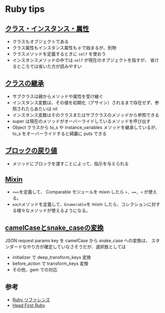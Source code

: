 # Ruby tips

## [クラス・インスタンス・属性](class_instance_attributes.ipynb)

- クラスもオブジェクトである
- クラス属性もインスタンス属性も `@` で始まるが、別物
- クラスメソッドを定義するときに `self` を使おう
- インスタンスメソッドの中では `self` が現在のオブジェクトを指すが、
省けるところでは省いた方が読みやすい

## [クラスの継承](inheritance.ipynb)

- サブクラスは親からメソッドや属性を受け継ぐ
- インスタンス変数は、その値を初期化（アサイン）されるまで存在せず、参照されたらあたいは nil
- インスタンス変数はそのクラスまたはサブクラスのメソッドから参照できる
- super は現在のメソッドがオーバーライドしているメソッドを呼び出す
- Object クラスから to_s や instance_variables メソッドを継承しているが、to_s をオーバーライドすると綺麗に puts できる

## [ブロックの戻り値](block_return_values.ipynb)

- メソッドにブロックを渡すことによって、指示を与えられる

## [Mixin](mixin-comparable-enumerable.ipynb)

- `<=>`を定義して、 Comparable モジュールを mixin したら `>, ==, <` が使える。
- `each`メソッドを定義して、`Enumerable`を mixin したら、コレクションに対する様々なメソッドが使えるようになる。

## [camelCaseとsnake_caseの変換](json_camel_snake_case.ipynb)

JSON request params key を camelCase から snake_case への変換は、
スタンダードなやり方が確定していなさそうだが、選択肢としては

- initializer で deep_transform_keys 変換
- before_action で transform_keys 変換
- その他、gem での対応

## 参考

- [Ruby リファレンス](https://docs.ruby-lang.org/ja/2.4.0/doc/index.html)
- [Head First Ruby](http://headfirstruby.com/)